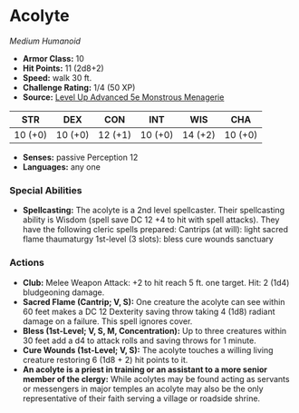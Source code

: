 # Acolyte

*Medium* *Humanoid*

- **Armor Class:** 10
- **Hit Points:** 11 (2d8+2)
- **Speed:** walk 30 ft.
- **Challenge Rating:** 1/4 (50 XP)
- **Source:** [Level Up Advanced 5e Monstrous Menagerie](https://www.levelup5e.com)

| STR | DEX | CON | INT | WIS | CHA |
| --- | --- | --- | --- | --- | --- |
| 10 (+0) | 10 (+0) | 12 (+1) | 10 (+0) | 14 (+2) | 10 (+0) |

- **Senses:** passive Perception 12
- **Languages:** any one
### Special Abilities
- **Spellcasting:** The acolyte is a 2nd level spellcaster. Their spellcasting ability is Wisdom (spell save DC 12  +4 to hit with spell attacks). They have the following cleric spells prepared:  Cantrips (at will): light  sacred flame  thaumaturgy  1st-level (3 slots): bless  cure wounds  sanctuary
### Actions
- **Club:** Melee Weapon Attack: +2 to hit  reach 5 ft.  one target. Hit: 2 (1d4) bludgeoning damage.
- **Sacred Flame (Cantrip; V, S):** One creature the acolyte can see within 60 feet makes a DC 12 Dexterity saving throw  taking 4 (1d8) radiant damage on a failure. This spell ignores cover.
- **Bless (1st-Level; V, S, M, Concentration):** Up to three creatures within 30 feet add a d4 to attack rolls and saving throws for 1 minute.
- **Cure Wounds (1st-Level; V, S):** The acolyte touches a willing living creature  restoring 6 (1d8 + 2) hit points to it.
- **An acolyte is a priest in training or an assistant to a more senior member of the clergy:** While acolytes may be found acting as servants or messengers in major temples  an acolyte may also be the only representative of their faith serving a village or roadside shrine.
